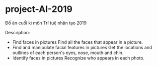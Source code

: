 # project-AI-2019
Đồ án cuối kì môn Trí tuệ nhân tạo 2019

Description: 
- Find faces in pictures
  Find all the faces that appear in a picture.
- Find and manipulate facial features in pictures
  Get the locations and outlines of each person's eyes, nose, mouth and chin.
- Identify faces in pictures
  Recognize who appears in each photo.
